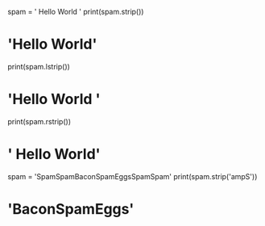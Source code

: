 spam = ' Hello World '
print(spam.strip())

# 'Hello World'

print(spam.lstrip())

# 'Hello World '

print(spam.rstrip())

# ' Hello World'

spam = 'SpamSpamBaconSpamEggsSpamSpam'
print(spam.strip('ampS'))

# 'BaconSpamEggs'
